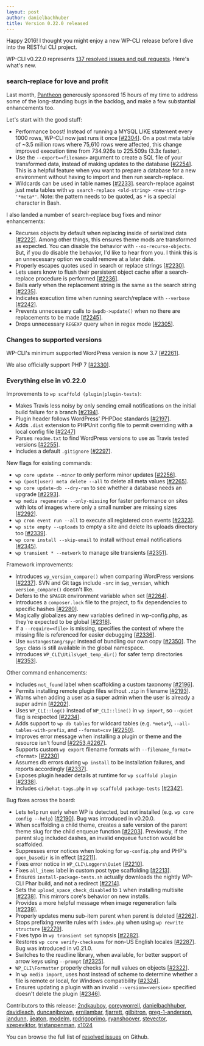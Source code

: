 ```yaml
---
layout: post
author: danielbachhuber
title: Version 0.22.0 released
---
```


Happy 2016! I thought you might enjoy a new WP-CLI release before I dive into the RESTful CLI project.

WP-CLI v0.22.0 represents [137 resolved issues and pull requests](https://github.com/wp-cli/wp-cli/issues?q=milestone%3A0.22.0+is%3Aclosed). Here's what's new.

### search-replace for love and profit

Last month, [Pantheon](https://pantheon.io/) generously sponsored 15 hours of my time to address some of the long-standing bugs in the backlog, and make a few substantial enhancements too.

Let's start with the good stuff:

* Performance boost! Instead of running a MYSQL LIKE statement every 1000 rows, WP-CLI now just runs it once [[#2304](https://github.com/wp-cli/wp-cli/pull/2304)]. On a post meta table of ~3.5 million rows where 75,610 rows were affected, this change improved execution time from 734.926s to 225.509s (3.3x faster).
* Use the `--export=<filename>` argument to create a SQL file of your transformed data, instead of making updates to the database [[#2254](https://github.com/wp-cli/wp-cli/pull/2254)]. This is a helpful feature when you want to prepare a database for a new environment without having to import and then run search-replace.
* Wildcards can be used in table names [[#2233](https://github.com/wp-cli/wp-cli/pull/2233)]. search-replace against just meta tables with `wp search-replace <old-string> <new-string> '*meta*'`. Note: the pattern needs to be quoted, as `*` is a special character in Bash.

I also landed a number of search-replace bug fixes and minor enhancements:

* Recurses objects by default when replacing inside of serialized data [[#2222](https://github.com/wp-cli/wp-cli/pull/2222)]. Among other things, this ensures theme mods are transformed as expected. You can disable the behavior with `--no-recurse-objects`. But, if you do disable the behavior, I'd like to hear from you. I think this is an unnecessary option we could remove at a later date.
* Properly escapes quotes used in search or replace strings [[#2230](https://github.com/wp-cli/wp-cli/pull/2230)].
* Lets users know to flush their persistent object cache after a search-replace procedure is performed [[#2236](https://github.com/wp-cli/wp-cli/pull/2236)].
* Bails early when the replacement string is the same as the search string [[#2235](https://github.com/wp-cli/wp-cli/pull/2235)].
* Indicates execution time when running search/replace with `--verbose` [[#2242](https://github.com/wp-cli/wp-cli/pull/2242)].
* Prevents unnecessary calls to `$wpdb->update()` when no there are replacements to be made [[#2245](https://github.com/wp-cli/wp-cli/pull/2245)].
* Drops unnecessary `REGEXP` query when in regex mode [[#2305](https://github.com/wp-cli/wp-cli/pull/2305)].

### Changes to supported versions

WP-CLI's minimum supported WordPress version is now 3.7 [[#2261](https://github.com/wp-cli/wp-cli/pull/2261)].

We also officially support PHP 7 [[#2330](https://github.com/wp-cli/wp-cli/pull/2330)].

### Everything else in v0.22.0

Improvements to `wp scaffold (plugin|plugin-tests)`:

* Makes Travis less noisy by only sending email notifications on the initial build failure for a branch [[#2194](https://github.com/wp-cli/wp-cli/pull/2194)].
* Plugin header follows WordPress' PHPDoc standards [[#2197](https://github.com/wp-cli/wp-cli/pull/2197)].
* Adds `.dist` extension to PHPUnit config file to permit overriding with a local config file [[#2247](https://github.com/wp-cli/wp-cli/pull/2247)]
* Parses `readme.txt` to find WordPress versions to use as Travis tested versions [[#2255](https://github.com/wp-cli/wp-cli/pull/2255)].
* Includes a default `.gitignore` [[#2297](https://github.com/wp-cli/wp-cli/pull/2297)].

New flags for existing commands:

* `wp core update --minor` to only perform minor updates [[#2256](https://github.com/wp-cli/wp-cli/pull/2256)].
* `wp (post|user) meta delete --all` to delete all meta values [[#2265](https://github.com/wp-cli/wp-cli/pull/2265)].
* `wp core update-db --dry-run` to see whether a database needs an upgrade [[#2293](https://github.com/wp-cli/wp-cli/pull/2293)].
* `wp media regenerate --only-missing` for faster performance on sites with lots of images where only a small number are missing sizes [[#2292](https://github.com/wp-cli/wp-cli/pull/2292)].
* `wp cron event run --all` to execute all registered cron events [[#2323](https://github.com/wp-cli/wp-cli/pull/2323)].
* `wp site empty --uploads` to empty a site and delete its uploads directory too [[#2339](https://github.com/wp-cli/wp-cli/pull/2339)].
* `wp core install --skip-email` to install without email notifications [[#2345](https://github.com/wp-cli/wp-cli/pull/2345)].
* `wp transient * --network` to manage site transients [[#2351](https://github.com/wp-cli/wp-cli/pull/2351)].

Framework improvements:

* Introduces `wp_version_compare()` when comparing WordPress versions [[#2237](https://github.com/wp-cli/wp-cli/pull/2237)]. SVN and Git tags include `-src` in `$wp_version`, which
`version_compare()` doesn't like.
* Defers to the `$PAGER` environment variable when set [[#2264](https://github.com/wp-cli/wp-cli/pull/2264)].
* Introduces a `composer.lock` file to the project, to fix dependencies to specific hashes [[#2280](https://github.com/wp-cli/wp-cli/pull/2280)].
* Magically globalizes any new variables defined in wp-config.php, as they're expected to be global [[#2318](https://github.com/wp-cli/wp-cli/pull/2318)].
* If a `--require=<file>` is missing, specifies the context of where the missing file is referenced for easier debugging [[#2336](https://github.com/wp-cli/wp-cli/pull/2336)].
* Use `mustangostang/spyc` instead of bundling our own copy [[#2350](https://github.com/wp-cli/wp-cli/pull/2350)]. The `Spyc` class is still available in the global namespace.
* Introduces `WP_CLI\Utils\get_temp_dir()` for safer temp directories [[#2353](https://github.com/wp-cli/wp-cli/pull/2353)].

Other command enhancements:

* Includes `not_found` label when scaffolding a custom taxonomy [[#2196](https://github.com/wp-cli/wp-cli/pull/2196)].
* Permits installing remote plugin files without `.zip` in filename [[#2193](https://github.com/wp-cli/wp-cli/pull/2193)].
* Warns when adding a user as a super admin when the user is already a super admin [[#2202](https://github.com/wp-cli/wp-cli/pull/2202)].
* Uses `WP_CLI::log()` instead of `WP_CLI::line()` in `wp import`, so `--quiet` flag is respected [[#2234](https://github.com/wp-cli/wp-cli/pull/2234)].
* Adds support to `wp db tables` for wildcard tables (e.g. `*meta*`), `--all-tables-with-prefix`, and `--format=csv` [[#2250](https://github.com/wp-cli/wp-cli/pull/2250)].
* Improves error message when installing a plugin or theme and the resource isn't found [[#2253](https://github.com/wp-cli/wp-cli/pull/2253),[#2267](https://github.com/wp-cli/wp-cli/pull/2267)].
* Supports custom `wp export` filename formats with `--filename_format=<format>` [[#2230](https://github.com/wp-cli/wp-cli/pull/2300)]
* Assumes db errors during `wp install` to be installation failures, and reports accordingly [[#2337](https://github.com/wp-cli/wp-cli/pull/2337)].
* Exposes plugin header details at runtime for `wp scaffold plugin` [[#2338](https://github.com/wp-cli/wp-cli/pull/2338)].
* Includes `ci/behat-tags.php` in `wp scaffold package-tests` [[#2342](https://github.com/wp-cli/wp-cli/pull/2342)].

Bug fixes across the board:

* Lets `help` run early when WP is detected, but not installed (e.g. `wp core config --help`) [[#2190](https://github.com/wp-cli/wp-cli/pull/2190)]. Bug was introduced in v0.20.0.
* When scaffolding a child theme, creates a safe version of the parent theme slug for the child enqueue function [[#2203](https://github.com/wp-cli/wp-cli/pull/2203)]. Previously, if the parent slug included dashes, an invalid enqueue function would be scaffolded.
* Suppresses error notices when looking for `wp-config.php` and PHP's `open_basedir` is in effect [[#2211](https://github.com/wp-cli/wp-cli/pull/2211)].
* Fixes error notice in `WP_CLI\Loggers\Quiet` [[#2210](https://github.com/wp-cli/wp-cli/pull/2210)].
* Fixes `all_items` label in custom post type scaffolding [[#2213](https://github.com/wp-cli/wp-cli/pull/2213)].
* Ensures `install-package-tests.sh` actually downloads the nightly WP-CLI Phar build, and not a redirect [[#2214](https://github.com/wp-cli/wp-cli/pull/2214)].
* Sets the `upload_space_check_disabled` to `1` when installing multisite [[#2238](https://github.com/wp-cli/wp-cli/pull/2238)]. This mirrors core's behavior on new installs.
* Provides a more helpful message when image regeneration fails [[#2239](https://github.com/wp-cli/wp-cli/pull/2239)].
* Properly updates menu sub-item parent when parent is deleted [[#2262](https://github.com/wp-cli/wp-cli/pull/2262)].
* Stops prefixing rewrite rules with `index.php` when using `wp rewrite structure` [[#2279](https://github.com/wp-cli/wp-cli/pull/2279)].
* Fixes typo in `wp transient set` synopsis [[#2282](https://github.com/wp-cli/wp-cli/pull/2282)].
* Restores `wp core verify-checksums` for non-US English locales [[#2287](https://github.com/wp-cli/wp-cli/pull/2287)]. Bug was introduced in v0.21.0.
* Switches to the readline library, when available, for better support of arrow keys using `--prompt` [[#2325](https://github.com/wp-cli/wp-cli/pull/2325)].
* `WP_CLI\Formatter` properly checks for null values on objects [[#2322](https://github.com/wp-cli/wp-cli/pull/2322)].
* In `wp media import`, uses host instead of scheme to determine whether a file is remote or local, for Windows compatibility [[#2324](https://github.com/wp-cli/wp-cli/pull/2324)].
* Ensures updating a plugin with an invalid `--version=<version>` specified doesn't delete the plugin [[#2346](https://github.com/wp-cli/wp-cli/pull/2346)].

Contributors to this release: [2ndkauboy](https://github.com/2ndkauboy), [coreyworrell](https://github.com/coreyworrell), [danielbachhuber](https://github.com/danielbachhuber), [davidleach](https://github.com/davidleach), [duncanjbrown](https://github.com/duncanjbrown), [ernilambar](https://github.com/ernilambar), [fjarrett](https://github.com/fjarrett), [gilbitron](https://github.com/gilbitron), [greg-1-anderson](https://github.com/greg-1-anderson), [iandunn](https://github.com/iandunn), [jjeaton](https://github.com/jjeaton), [modelm](https://github.com/modelm), [rodrigoprimo](https://github.com/rodrigoprimo), [ryanshoover](https://github.com/ryanshoover), [stevector](https://github.com/stevector), [szepeviktor](https://github.com/szepeviktor), [tristanpenman](https://github.com/tristanpenman), [x1024](https://github.com/x1024)

You can browse the full list of [resolved issues](https://github.com/wp-cli/wp-cli/issues?q=milestone%3A0.22.0+is%3Aclosed) on Github.
